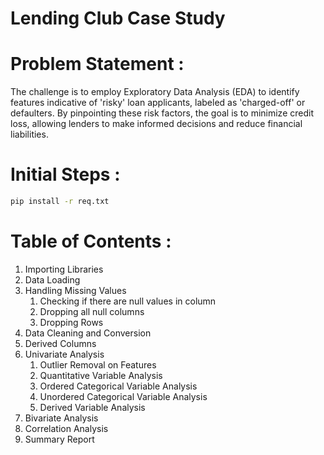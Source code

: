 # Lending Club Case Study

# Problem Statement :

The challenge is to employ Exploratory Data Analysis (EDA) to identify features indicative of 'risky' loan applicants, labeled as 'charged-off' or defaulters. By pinpointing these risk factors, the goal is to minimize credit loss, allowing lenders to make informed decisions and reduce financial liabilities.

# Initial Steps :
```bash
pip install -r req.txt 
```

# Table of Contents :

1. Importing Libraries
2. Data Loading
3. Handling Missing Values
   1. Checking if there are null values in column
   2. Dropping all null columns
   3. Dropping Rows
4. Data Cleaning and Conversion
5. Derived Columns
6. Univariate Analysis
   1. Outlier Removal on Features
   2. Quantitative Variable Analysis
   3. Ordered Categorical Variable Analysis
   4. Unordered Categorical Variable Analysis
   5. Derived Variable Analysis
7. Bivariate Analysis
8. Correlation Analysis
9. Summary Report
